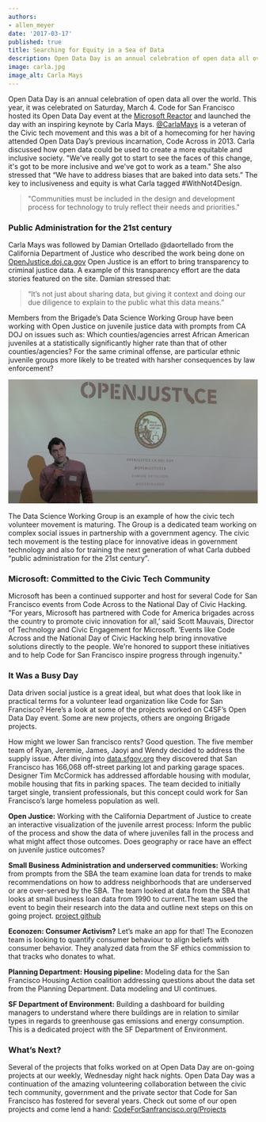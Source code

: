 ```yaml
---
authors:
- allen_meyer
date: '2017-03-17'
published: true
title: Searching for Equity in a Sea of Data
description: Open Data Day is an annual celebration of open data all over the world. This year, it was celebrated on Saturday, March 4. Code for San Francisco hosted its Open Data Day event at the [Microsoft Reactor](http://microsoftreactor.com/venue/sf-reactor/) and launched the day with an inspiring keynote by Carla Mays. [@CarlaMays](https://twitter.com/CarlaMays) is a veteran of the Civic tech movement and this was a bit of a homecoming for her having attended Open Data Day’s previous incarnation, Code Across in 2013. Carla discussed how open data could be used to create a more equitable and inclusive society. "We've really got to start to see the faces of this change, it's got to be more inclusive and we've got to work as a team." She also stressed that “We have to address biases that are baked into data sets.” The key to inclusiveness and equity is what Carla tagged #WithNot4Design. 
image: carla.jpg
image_alt: Carla Mays
---
```


Open Data Day is an annual celebration of open data all over the world. This year, it was celebrated on Saturday, March 4. Code for San Francisco hosted its Open Data Day event at the [Microsoft Reactor](http://microsoftreactor.com/venue/sf-reactor/) and launched the day with an inspiring keynote by Carla Mays. [@CarlaMays](https://twitter.com/CarlaMays) is a veteran of the Civic tech movement and this was a bit of a homecoming for her having attended Open Data Day’s previous incarnation, Code Across in 2013. Carla discussed how open data could be used to create a more equitable and inclusive society. "We've really got to start to see the faces of this change, it's got to be more inclusive and we've got to work as a team." She also stressed that “We have to address biases that are baked into data sets.” The key to inclusiveness and equity is what Carla tagged #WithNot4Design. 

> "Communities must be included in the design and development process for technology to truly reflect their needs and priorities."

### Public Administration for the 21st century
Carla Mays was followed by Damian Ortellado @daortellado from the California Department of Justice who described the work being done on [OpenJustice.doj.ca.gov](https://openjustice.doj.ca.gov/) Open Justice is an effort to bring transparency to criminal justice data. A example of this transparency effort are the data stories featured on the site. Damian stressed that:
> “It’s not just about sharing data, but giving it context and doing our due diligence to explain to the public what this data means.”

Members from the Brigade’s Data Science Working Group have been working with Open Justice on juvenile justice data with prompts from CA DOJ on issues such as: Which counties/agencies arrest African American juveniles at a statistically significantly higher rate than that of other counties/agencies? For the same criminal offense, are particular ethnic juvenile groups more likely to be treated with harsher consequences by law enforcement? 

![Open Justice presentation](../../assets/blog/dswg.jpg)

The Data Science Working Group is an example of how the civic tech volunteer movement is maturing. The Group is a dedicated team working on complex social issues in partnership with a government agency. The civic tech movement is the testing place for innovative ideas in government technology and also for training the next generation of what Carla dubbed “public administration for the 21st century”.

### Microsoft: Committed to the Civic Tech Community
Microsoft has been a continued supporter and host for several Code for San Francisco events from Code Across to the National Day of Civic Hacking. "For years, Microsoft has partnered with Code for America brigades across the country to promote civic innovation for all,’ said Scott Mauvais, Director of Technology and Civic Engagement for Microsoft. ‘Events like Code Across and the National Day of Civic Hacking help bring innovative solutions directly to the people. We're honored to support these initiatives and to help Code for San Francisco inspire progress through ingenuity."

### It Was a Busy Day
Data driven social justice is a great ideal, but what does that look like in practical terms for a volunteer lead organization like Code for San Francisco? Here’s a look at some of the projects worked on C4SF’s Open Data Day event. Some are new projects, others are ongoing Brigade projects. 

How might we lower San francisco rents? Good question. The five member team of Ryan, Jeremie, James, Jaoyi and Wendy decided to address the supply issue. After diving into [data.sfgov.org](https://data.sfgov.org/) they discovered that San Francisco has 166,068 off-street parking lot and parking garage spaces. Designer Tim McCormick has addressed affordable housing with modular, mobile housing that fits in parking spaces. The team decided to initially target single, transient professionals, but this concept could work for San Francisco’s large homeless population as well. 

**Open Justice:** Working with the California Department of Justice to create an interactive visualization of the juvenile arrest process: Inform the public of the process and show the data of where juveniles fall in the process and what might affect those outcomes. Does geography or race have an effect on juvenile justice outcomes?

**Small Business Administration and underserved communities:** Working from prompts from the SBA the team examine loan data for trends to make recommendations on how to address neighborhoods that are underserved or are over-served by the SBA. The team looked at data from the SBA that looks at small business loan data from 1990 to current.The team used the event to begin their research into the data and outline next steps on this on going project. [project github](https://github.com/sfbrigade/datasci-sba)

**Econozen: Consumer Activism?** Let’s make an app for that! The Econozen team is looking to quantify consumer behaviour to align beliefs with consumer behavior. They analyzed data from the SF ethics commission to that tracks who donates to what.

**Planning Department: Housing pipeline:** Modeling data for the San Francisco Housing Action coalition addressing questions about the data set from the Planning Department. Data modeling and UI continues.

**SF Department of Environment:** Building a dashboard for building managers to understand where there buildings are in relation to similar types in regards to greenhouse gas emissions and energy consumption. This is a dedicated project with the SF Department of Environment.

### What’s Next?
Several of the projects that folks worked on at Open Data Day are on-going projects at our weekly, Wednesday night hack nights. Open Data Day was a continuation of the amazing volunteering collaboration between the civic tech community, government and the private sector that Code for San Francisco has fostered for several years. Check out some of our open projects and come lend a hand: [CodeForSanfrancisco.org/Projects](http://codeforsanfrancisco.org/projects)
